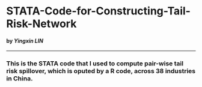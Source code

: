 # STATA-Code-for-Constructing-Tail-Risk-Network
#### by *Yingxin LIN*
---
### This is the STATA code that I used to compute pair-wise tail risk spillover, which is oputed by a R code, across 38 industries in China.
